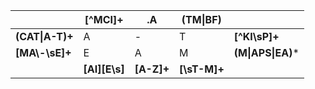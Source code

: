 |                 | [^MCI]+       | .A          | (TM\|BF)      |                   |
|-----------------|---------------|-------------|---------------|-------------------|
| **(CAT\|A-T)+** |       A       |      -      |       T       | **[^KI\sP]+**     |
| **[MA\\-\sE]+**  |       E       |      A      |       M       | **(M\|APS\|EA)*** |
|                 | **[AI][E\s]** | **[A\-Z]+** | **[\sT\-M]+** |                   |
